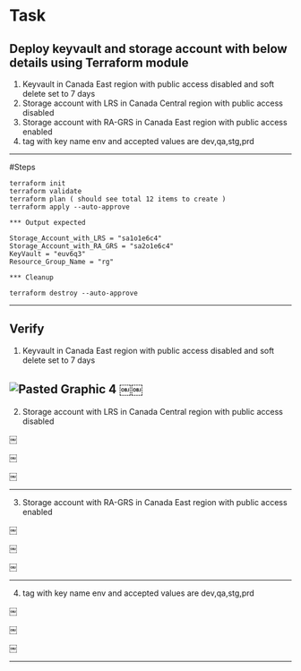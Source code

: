 # Task

## Deploy keyvault and storage account with below details using Terraform module 

1. Keyvault in Canada East region with public access disabled and soft delete set to 7 days
2. Storage account with LRS in Canada Central region with public access disabled 
3. Storage account with RA-GRS in Canada East region with public access enabled 
4. tag with key name env and accepted values are dev,qa,stg,prd

------------------------------------------------------------------------------------------------------------------------

#Steps 

```
terraform init
terraform validate
terraform plan ( should see total 12 items to create )
terraform apply --auto-approve 

*** Output expected 

Storage_Account_with_LRS = "sa1o1e6c4"
Storage_Account_with_RA_GRS = "sa2o1e6c4"
KeyVault = "euv6q3"
Resource_Group_Name = "rg"

*** Cleanup 

terraform destroy --auto-approve
```

------------------------------------------------------------------------------------------------------------------------

## Verify

1. Keyvault in Canada East region with public access disabled and soft delete set to 7 days

![Pasted Graphic 4](https://github.com/user-attachments/assets/549c8caf-4cfc-4f20-adfa-07b884a61ec6)
￼￼
------------------------------------------------------------------------------------------------------------------------

2. Storage account with LRS in Canada Central region with public access disabled

￼

￼

￼

------------------------------------------------------------------------------------------------------------------------

3. Storage account with RA-GRS in Canada East region with public access enabled 

￼

￼

￼

------------------------------------------------------------------------------------------------------------------------

4. tag with key name env and accepted values are dev,qa,stg,prd

￼

￼

￼

------------------------------------------------------------------------------------------------------------------------








